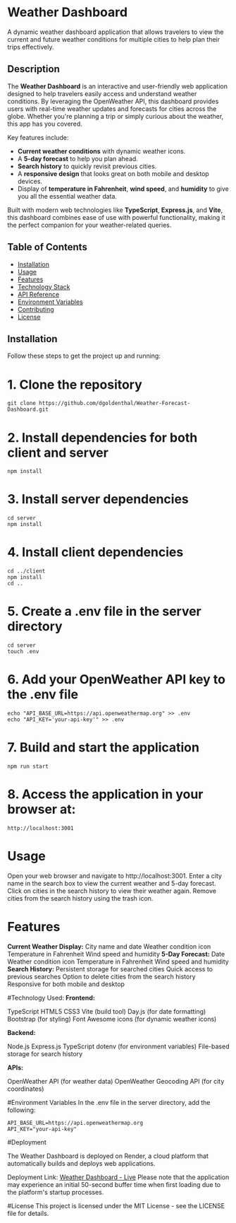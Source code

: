 # Weather Dashboard

A dynamic weather dashboard application that allows travelers to view the current and future weather conditions for multiple cities to help plan their trips effectively.

## Description

The **Weather Dashboard** is an interactive and user-friendly web application designed to help travelers easily access and understand weather conditions. By leveraging the OpenWeather API, this dashboard provides users with real-time weather updates and forecasts for cities across the globe. Whether you're planning a trip or simply curious about the weather, this app has you covered.

Key features include:
- **Current weather conditions** with dynamic weather icons.
- A **5-day forecast** to help you plan ahead.
- **Search history** to quickly revisit previous cities.
- A **responsive design** that looks great on both mobile and desktop devices.
- Display of **temperature in Fahrenheit**, **wind speed**, and **humidity** to give you all the essential weather data.

Built with modern web technologies like **TypeScript**, **Express.js**, and **Vite**, this dashboard combines ease of use with powerful functionality, making it the perfect companion for your weather-related queries.

## Table of Contents
- [Installation](#installation)
- [Usage](#usage)
- [Features](#features)
- [Technology Stack](#technology-stack)
- [API Reference](#api-reference)
- [Environment Variables](#environment-variables)
- [Contributing](#contributing)
- [License](#license)

## Installation

Follow these steps to get the project up and running:


# 1. Clone the repository
```
git clone https://github.com/dgoldenthal/Weather-Forecast-Dashboard.git
```
# 2. Install dependencies for both client and server
```
npm install 
```
# 3. Install server dependencies
```
cd server
npm install
```
# 4. Install client dependencies
```
cd ../client
npm install
cd ..
```
# 5. Create a .env file in the server directory
```
cd server
touch .env
```
# 6. Add your OpenWeather API key to the .env file
```
echo "API_BASE_URL=https://api.openweathermap.org" >> .env
echo "API_KEY='your-api-key'" >> .env
```
# 7. Build and start the application
```
npm run start
```
# 8. Access the application in your browser at:
```
http://localhost:3001
```

# Usage

Open your web browser and navigate to http://localhost:3001.
Enter a city name in the search box to view the current weather and 5-day forecast.
Click on cities in the search history to view their weather again.
Remove cities from the search history using the trash icon.

# Features
**Current Weather Display:**
City name and date
Weather condition icon
Temperature in Fahrenheit
Wind speed and humidity
**5-Day Forecast:**
Date
Weather condition icon
Temperature in Fahrenheit
Wind speed and humidity
**Search History:**
Persistent storage for searched cities
Quick access to previous searches
Option to delete cities from the search history
Responsive for both mobile and desktop

#Technology Used: 
**Frontend:**

TypeScript
HTML5
CSS3
Vite (build tool)
Day.js (for date formatting)
Bootstrap (for styling)
Font Awesome icons (for dynamic weather icons)

**Backend:**

Node.js
Express.js
TypeScript
dotenv (for environment variables)
File-based storage for search history

**APIs:**

OpenWeather API (for weather data)
OpenWeather Geocoding API (for city coordinates)

#Environment Variables
In the .env file in the server directory, add the following:
```
API_BASE_URL=https://api.openweathermap.org
API_KEY="your-api-key"
```

#Deployment

The Weather Dashboard is deployed on Render, a cloud platform that automatically builds and deploys web applications.

Deployment Link: [Weather Dashboard - Live](https://weather-forecast-dashboard-mr3d.onrender.com)
Please note that the application may experience an initial 50-second buffer time when first loading due to the platform's startup processes.

#License
This project is licensed under the MIT License - see the LICENSE file for details.


